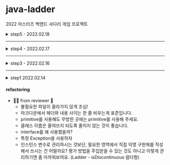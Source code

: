 # java-ladder

2022 마스터즈 백엔드 사다리 게임 프로젝트


<details>
<summary>step5 - 2022.02.18</summary>


#### 기능요구사항

- [] 사다리 실행 결과를 출력해야 한다.
- [] 개인별 이름을 입력하면 개인별 결과를 출력하고, "all"을 입력하면 전체 참여자의 실행 결과를 출력한다.
- [] 이름에 "춘식이"를 입력하면 프로그램을 종료한다.

#### 프로그래밍 요구사항

- [] setter 메소드를 사용하지 않고 구현한다.
- [] 단, DTO(Data Transfer Object)는 setter를 사용해도 무방하다.


<br>

#### 🧩 비즈니스 로직

- 사다리 실행 결과를 출력해야 한다.
  - Settings 담겨 Players -> Player -> Result로 입력된 Results 각각의 값을 먼저 저장하면
    - Player의 Result가 아니다.
    - LadderService 생성 시점에 Players와 Results 정보가 필요하다.
      - 사다리 로직을 요청대로 진행을 전달하기 때문
      - Results 생성
        - Result ?  Results -> Result로 하자니 Player -> Result로 .. 의존성이 증가한다.
        - 어떡하지?
          - ❌ 결과 테이블로 분리?
            - Player는 플레이어만의 정보를 갖게 한다.
            - 해당 Player의 매칭되는 결과값들을 결과 테이블에 별도 보관 ...
            -
          - ❌ Player가 resultIdx로 Results의 idx만 갖는다?
            - 의존성이 줄어들었다고 생각되지 않는다....
          - ✔️ResultDto로 입력값 전달 후, 사다리 결과 생성 후에 Player 객체 생성하면서 Result 도 생성한다.
            - 이를 위해서는 현재 로직상 생성 상태만으로 LadderService에 주입하는게 불가
            - LadderDto를 통해 Ladder 생성 후 사다리 게임 결과 생성
              - LadderService 에서 Player 관련 로직 분리
            - 😭 Ladder 결과와 ResultDto를 통해 Player, Result를 생성하도록 한다.
            - 즉.. 의존성은 LadderService -> PlayderService 가 가지면서, PlayerService 내에서 Result 생성, Player를 생성 시킨다.


- 입력
  - 사다리 결과를 입력 받는다
    - 쉼표를 기준으로 인원수 만큼 입력받는다.
    - 입력된 각각의 결과값 길이를 5자로 제한한다.
      - `1,000,000,000` 입력시 사용자가 `1억`을 입력하도록 유도하고자 한다.
        - 중복이 가능한 결과값에 줄입표를 쓰면 10.. 등 결과의 의미가 구분되지 않는다.
  - 사다리 결과를 보고싶은 사람을 입력 받는다.
    - 1명의 이름 or all
      - 이름은 Players 목록에 있어야 한다.
    - "춘식이" 를 입력 받으면 종료한다
    

- 출력
  - 사다리 결과 입력 방식 출력
    - "실행 결과를 입력하세요. (결과는 쉼표(,)로 구분하세요)"
  - 사다리 결과
    - 이름과 사다리, 결과를 출력
    - 결과는 5글자 이상은 보이지 않도록 한다.
  - 실행 결과
    - 입력받은 사람의 결과 or 모든 사람의 결과를 출력한다.
  - 종료
    - "게임을 종료합니다."


#### 결과

<img src="https://user-images.githubusercontent.com/96989782/154825210-26f0cfb7-17fa-4c8e-9790-a19b1ca1a38d.PNG" width="300">

<br>

<img src="https://user-images.githubusercontent.com/96989782/154825219-ab82ac97-7508-4fef-a413-e6db263354b4.PNG" width="200">

</details>


---

<details>
<summary>step4 - 2022.02.17</summary>


#### 프로그래밍 요구사항

- [X] 메소드의 크기가 최대 10라인을 넘지 않도록 구현한다.
- [ ] method가 한 가지 일만 하도록 최대한 작게 만들어라.
- [X] indent(인덴트, 들여쓰기) depth를 2단계에서 1단계로 줄여라.
- [X] depth의 경우 if문을 사용하는 경우 1단계의 depth가 증가한다. if문 안에 while문을 사용한다면 depth가 2단계가 된다.
- [X] else를 사용하지 마라.
- [X] 배열 대신 ArrayList와 Generic을 활용해 구현한다.
- [X] 로직을 구현하는 코드에 단위 테스트가 존재해야 한다. 단, UI 처리 로직(System.in, System.out)은 테스트에서 제외한다.
- [X] 각각의 역할에 맞도록 패키지를 분리하고 접근 제어자를 적절히 사용하도록 리팩토링한다.


#### 추가학습거리

#### 힌트 1

- 2차원 배열을 ArrayList, Generic을 적용해 구현하면 ArrayList<ArrayList>와 같이 이해하기 어려운 코드가 추가된다.
- 사다리 게임에서 한 라인의 좌표 값을 가지는 객체를 추가해 구현해 본다.

  ``` java
  public class Line {
      private ArrayList<Boolean> points = new ArrayList<>();
  
      public Line (int countOfPerson) {
          // 라인의 좌표 값에 선이 있는지 유무를 판단하는 로직 추가
      }
  
      [...]
  }
  ```
- 위와 같이 Line 객체를 추가하면 ArrayList<ArrayList<Boolean>> 코드를 ArrayList<Line>과 같이 구현하는 것이 가능해 진다.


#### 힌트 2

- Line 객체에서 선을 그릴 수 있는지 여부를 판단하는 로직에 대한 단위 테스트를 반드시 추가한다.
- 사다리 결과를 출력할 때 최대 5 글자를 정확히 출력하는지 처리하는 로직에 대한 테스트를 추가한다.

#### 패키지 분리 힌트

- UI 관련된 클래스는 view 패키지를 추가한 후 이동한다.
- 핵심 비지니스 로직을 담당하는 클래스는 domain 패키지를 추가한 후 이동한다.
- 제일 상위 패키지에서는 main() 메소드를 가지는 클래스만 위치한다.

  ```
  ladder
      view
      domain
  ```

#### 접근 제어자
- public
- protected
- default(modifier를 사용하지 않을 경우) or package
- private


#### 🧩 비즈니스 로직

- 사다리 게임에서 한 라인의 좌표 값을 가지는 객체를 추가해 구현해 본다.
  - Line 객체는 어떤 역할과 책임을 가질까?
    - Ladder 는 `인원수-1` 의 row를 사다리를 실행 할 횟수 만큼의 2차원 List를 가지고 있다.
    - 여기서 row 를 Line으로 빼낸다
      - Ladder에서 row 내용을 채우는 로직까지 Line이 가질까? or <u>Ladder에서 row 생성하여 생성된 데이터를 Line 생성자 통해 담을까?</u>
        - 이 프로젝트의 사다리게임 로직상 다음 라인의 사다리 그리기 위한 정보를 이전 라인의 사다리 위치 정보 기반해서 가진다.
        - 이전 라인의 정보까지 Line이 가지는 것은 적절하지 않다.
        - 일급 컬렉션 객체를 생성할 수 있다.
- Line 객체에서 선을 그릴 수 있는지 여부를 판단하는 로직에 대한 단위 테스트를 반드시 추가한다.
  - Line 은 선을 그릴 수 있는가?
    - false로 채워진 List 내에 1개의 true만 있어야 한다.
- 사다리 결과를 출력할 때 최대 5 글자를 정확히 출력하는지 처리하는 로직에 대한 테스트를 추가한다.
  - ...
  - LadderService에서 반환하는 출력문은 /n의 첫째 줄이 이름명단이다.
  - 가장 긴 이름이 5글자를 초과하면 안 된다.


- 사다리 로직 변경
  - 사다리 한줄만 추가하는 제 기존 로직으로는 결과와 맞지 않고, 또 인원수 늘어나니 부족해보여 로직 수정 먼저 하기로 했습니다. (칼퇴는 ..🙃)

  <img src="https://user-images.githubusercontent.com/96989782/154608662-0cc12787-01c2-42d4-b2bb-dcb3f2993bf7.PNG" width="300">

  - 입력된 가로 길이의 절반값을 random의 범위로 나온 개수만큼 사다리를 추가한다. (true로 변경)
    - 단, 해당 위치 이전과 이후가 false 일 때만 가능하다 (연결되지 않도록)
    - 라인은 연속되지 않는다.
  - 변경 후

  <img src="https://user-images.githubusercontent.com/96989782/154617905-f3d1a6c9-98b9-43d3-a6ee-4b46850447f5.PNG" width="300">

<br>

#### 테스트 결과

<img src="https://user-images.githubusercontent.com/96989782/154529885-2672cf16-be70-44d4-8434-ca6a400290cf.PNG" width="300">



</details>


---

<details>
<summary>step3 - 2022.02.16</summary>


#### 기능요구사항

- [X] 사다리 게임에 참여하는 플레이어의 이름을 최대 5글자까지 부여할 수 있다.
- [X] 사다리 출력시 이름도 같이 출력한다.
- [X] 사람 이름은 쉼표(,)를 기준으로 구분한다.
- [X] 사람 이름을 5자 기준으로 출력하기 때문에 사다리 폭도 넓어져야 한다.
- [X] 사다리 타기가 정상적으로 동작하려면 라인이 겹치지 않도록 해야 한다.
  - |-----|-----| 모양과 같이 가로 라인이 겹치는 경우 어느 방향으로 이동할지 결정할 수 없다.


#### 프로그래밍 요구사항

- [X] 메소드의 크기가 최대 10라인을 넘지 않도록 구현한다.
- [X] method가 한 가지 일만 하도록 최대한 작게 만들어라.
- [X] indent(들여쓰기) depth를 2단계에서 1단계로 줄여라.
- [X] depth의 경우 if문을 사용하는 경우 1단계의 depth가 증가한다. if문 안에 while문을 사용한다면 depth가 2단계가 된다.
- [X] else를 사용하지 마라.
- [X] 배열 대신 ArrayList와 Generic을 활용해 구현한다.


#### 비즈니스 로직

- 최대길이 5글자 가진 이름들을 쉼표(,)를 기준으로 입력
  - [검증] 최소 2명의 사용자를 입력 받기 때문에, 최소 1개 이상의 쉽표가 있어야 한다.
  - [검증] 이름은 공백으로 입력되면 안 된다.
  - [검증] 이름이 중복되어선 안되며, 중복 이름을 제거한 최소 2명이상의 조건을 만족해야 한다. - 중복체크, 쉼표 뒤 공백에 대한 이름의 개수 확인
  - ~~이름 앞뒤 공백은 자동으로 제거 해준 후 사용자에게 이름 확인을 받도록 한다~~
- 사다리 타기가 정상적으로 동작하려면 라인이 겹치지 않도록 해야 한다.
  - 이전 위치에서 다음 위치 좌/우 한 칸을 이동하게 한다.
  - nextInt() -> nextBoolena() 으로 변경
    - true : 왼쪽 = 이전 index - 1
    - false : 오른쪽 = 이전 index + 1
- Player
  - 입력된 각각의 이름을 가지고 있는다
  - [검증] 이름의 길이를 확인해야 한다.
  - 이름 정보를 제공한다
- Players
  - 이름들을 컬렉션으로 보관한다.
  - Ladder 객체 생성시 전달할 인원수 정보 제공
  - 결과 출력시 이름명단 제공


<br>

<img src="https://user-images.githubusercontent.com/96989782/154272210-e0ba9b3c-bf67-4cc3-8da7-74694f36d150.PNG" width="400">

<br>

<img src="https://user-images.githubusercontent.com/96989782/154506745-75fbed07-658e-4aeb-b586-a68d368767ed.PNG">

</details>


---

<details>
<summary>step1 2022.02.14 </summary>


### 기능요구사항

- [X] 간단한 사다리 게임을 구현한다.
- [X] n명의 사람과 m개의 사다리 개수를 입력할 수 있어야 한다.
- [X] 사다리의 라인은 랜덤 값에 따라 있거나 없을 수도 있다.
- [X] 사다리가 있으면 -를 표시하고 없으면 " " (공백문자)를 표시한다. 양옆에는 |로 세로를 표시한다.
- [X] 사다리 상태를 화면에 출력한다. 어느 시점에 출력할 것인지에 대한 제약은 없다.


### 프로그래밍 요구사항

- [X] 메서드의 크기가 최대 10라인을 넘지 않도록 구현한다.
- [X] 메서드가 한 가지 일만 하도록 최대한 작게 만들자.
- [X] 2차원 배열을 학습하고 이를 이용해서 문제를 해결한다.


#### 비즈니스 로직

- n명의 사람과 m개의 사다리 개수를 입력할 수 있어야 한다.
  - 최소 2명, 사다리 높이는 `인원수-1` 이상을 입력 받는다.
  - 또는 사다리 높이 1인 경우이더라도, 2명 이상이면, 시작지점을 랜덤으로 출발항 결과값을 예측할 수 없도록 한다.


- 사다리의 라인은 랜덤 값에 따라 있거나 없을 수도 있다.
  - 인원수의 범위내에서 random 값에 따라 사다리의 위치값이 나온다.
  - 시작위치에서 다음 random 값이 나오면 해당 값 만큼 '-'를 표시


- 사다리가 있으면 -를 표시하고 없으면 " " (공백문자)를 표시한다. 양옆에는 |로 세로를 표시한다.


- 사다리 상태를 화면에 출력한다. 어느 시점에 출력할 것인지에 대한 제약은 없다.


#### 결과

- 입력값 범위 검증

  <img src="https://user-images.githubusercontent.com/96989782/153838599-32e43d5e-9476-4a30-8edf-65b3a7038b2f.PNG" width="300">

- 사다리 결과

  <img src="https://user-images.githubusercontent.com/96989782/153839681-02196a04-0880-4d77-8bda-4e495cd2c2ed.PNG" width="300">

</details>


#### refactoring

- 👨‍💻 from reviewer 👀
  - 불필요한 파일이 올라가지 않게 조심!
  - 마크다운에서 헤더와 내용 사이는 한 줄 비우는게 표준입니다.
  - primitive를 사용해도 무방한 곳에는 primitive를 사용해 주세요.
  - 클래스 이름은 줄여쓰지 되도록 줄이지 않는 것이 좋습니다.
  - interface를 왜 사용했을까?
  - 특정 Exception을 사용하자
  - 인스턴스 변수로 관리하시는 것보단, 필요한 영역에서 직접 익명 구현체를 작성해서 쓰시는 건 어떨까요?
    평가 방법을 주입받을 수 있는 것도 아니고 이렇게 관리하기엔 좀 아까워보여요. (Ladder - isDiscontinuous 람다형)
